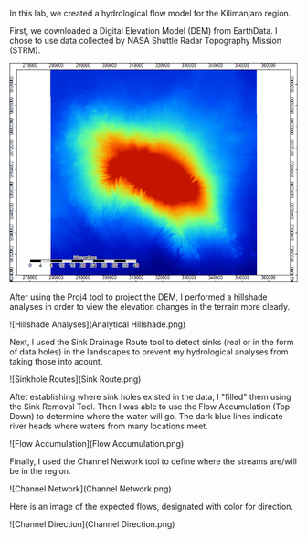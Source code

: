 In this lab, we created a hydrological flow model for the Kilimanjaro region.

First, we downloaded a Digital Elevation Model (DEM) from EarthData. I chose to use data collected by NASA Shuttle Radar Topography Mission (STRM). 

![Kilamanjaro DEM](DEM.png) 

After using the Proj4 tool to project the DEM, I performed a hillshade analyses in order to view the elevation changes in the terrain more clearly.

![Hillshade Analyses](Analytical Hillshade.png) 

Next, I used the Sink Drainage Route tool to detect sinks (real or in the form of data holes) in the landscapes to prevent my hydrological analyses from taking those into acount. 

![Sinkhole Routes](Sink Route.png)

Aftet establishing where sink holes existed in the data, I "filled" them using the Sink Removal Tool. Then I was able to use the Flow Accumulation (Top-Down) to determine where the water will go. The dark blue lines indicate river heads where waters from many locations meet.

![Flow Accumulation](Flow Accumulation.png) 

Finally, I used the Channel Network tool to define where the streams are/will be in the region.

![Channel Network](Channel Network.png)

Here is an image of the expected flows, designated with color for direction.

![Channel Direction](Channel Direction.png) 
